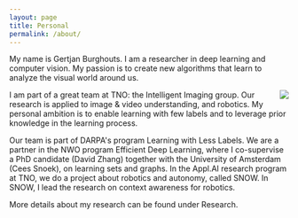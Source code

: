```yaml
---
layout: page
title: Personal
permalink: /about/
---
```


My name is Gertjan Burghouts. I am a researcher in deep learning and computer vision. My passion is to create new algorithms that learn to analyze the visual world around us.

<img style="float: right;" src="../Gertjan.jpg">

I am part of a great team at TNO: the Intelligent Imaging group. Our research is applied to image & video understanding, and robotics. My personal ambition is to enable learning with few labels and to leverage prior knowledge in the learning process.

Our team is part of DARPA's program Learning with Less Labels. We are a partner in the NWO program Efficient Deep Learning, where I co-supervise a PhD candidate (David Zhang) together with the University of Amsterdam (Cees Snoek), on learning sets and graphs. In the Appl.AI research program at TNO, we do a project about robotics and autonomy, called SNOW. In SNOW, I lead the research on context awareness for robotics.

More details about my research can be found under Research.
